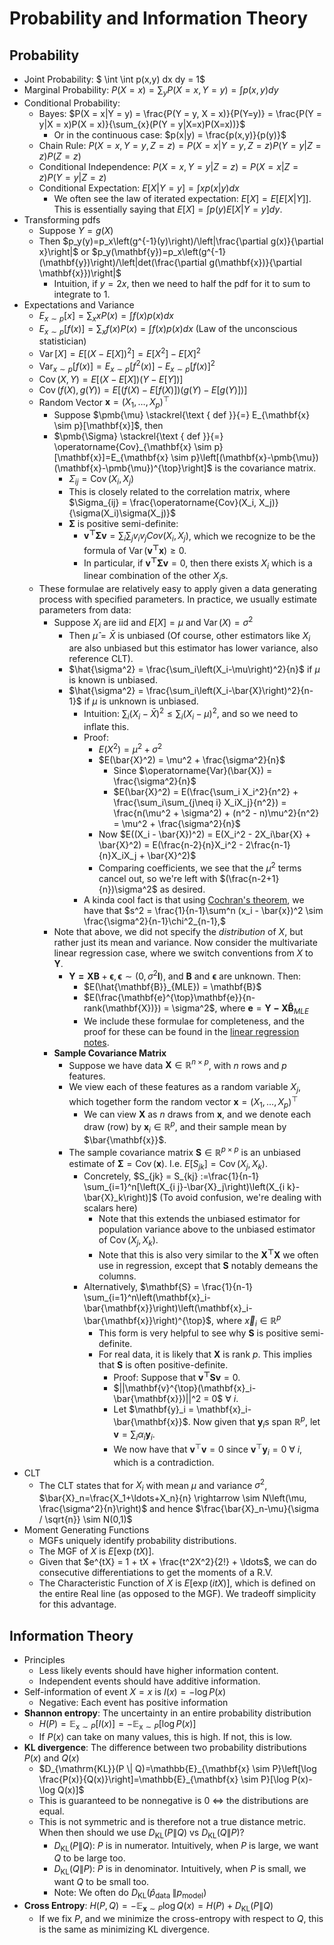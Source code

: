 # Probability and Information Theory

## Probability

* Joint Probability: $ \int \int p(x,y) dx dy = 1$
* Marginal Probability: $P(X = x) = \sum_y P(X = x, Y = y) = \int p(x,y) dy$
* Conditional Probability: 
  * Bayes: $P(X = x|Y = y) = \frac{P(Y = y, X = x)}{P(Y=y)} = \frac{P(Y = y|X = x)P(X = x)}{\sum_{x}(P(Y = y|X=x)P(X=x))}$
    * Or in the continuous case: $p(x|y) = \frac{p(x,y)}{p(y)}$
  * Chain Rule: $P(X = x, Y = y, Z = z) = P(X = x | Y = y, Z = z)P(Y = y | Z = z)P(Z = z)$
  * Conditional Independence: $P(X = x, Y = y | Z = z) = P(X = x | Z = z)P(Y = y | Z = z)$
  * Conditional Expectation: $E[X|Y=y]=\int xp(x|y)dx$
    * We often see the law of iterated expectation: $E[X] = E[E[X|Y]]$. This is essentially saying that $E[X] = \int p(y)E[X|Y=y]dy.$
* Transforming pdfs
  * Suppose $Y = g(X)$
  * Then $p_y(y)=p_x\left(g^{-1}(y)\right)/\left|\frac{\partial g(x)}{\partial x}\right|$ or $p_y(\mathbf{y})=p_x\left(g^{-1}(\mathbf{y})\right)/\left|det(\frac{\partial g(\mathbf{x})}{\partial \mathbf{x}})\right|$
    * Intuition, if $y = 2x$, then we need to half the pdf for it to sum to integrate to 1.
* Expectations and Variance
  * $E_{x \sim p}[x]=\sum_x x P(x) = \int f(x) p(x) d x$
  * $E_{x \sim p}[f(x)]=\sum_x f(x) P(x) = \int f(x) p(x) d x$ (Law of the unconscious statistician)
  * $\operatorname{Var}[X]=E\left[(X-E[X])^2\right]=E\left[X^2\right]-E[X]^2$
  * $\operatorname{Var}_{x \sim p}[f(x)]=E_{x \sim p}\left[f^2(x)\right]-E_{x \sim p}[f(x)]^2$
  * $\operatorname{Cov}(X, Y) = E[(X-E[X])(Y-E[Y])]$
  * $\operatorname{Cov}(f(X), g(Y)) = E[(f(X)-E[f(X)])(g(Y)-E[g(Y)])]$
  * Random Vector $\mathbf{x} = (X_1, \ldots, X_p)^{\top}$
    * Suppose $\pmb{\mu} \stackrel{\text { def }}{=} E_{\mathbf{x} \sim p}[\mathbf{x}]$, then
    * $\pmb{\Sigma} \stackrel{\text { def }}{=} \operatorname{Cov}_{\mathbf{x} \sim p}[\mathbf{x}]=E_{\mathbf{x} \sim p}\left[(\mathbf{x}-\pmb{\mu})(\mathbf{x}-\pmb{\mu})^{\top}\right]$ is the covariance matrix. 
      * $\Sigma_{ij} = \operatorname{Cov}(X_i, X_j)$ 
      * This is closely related to the correlation matrix, where $\Sigma_{ij} = \frac{\operatorname{Cov}(X_i, X_j)}{\sigma(X_i)\sigma(X_j)}$
      * $\pmb{\Sigma}$ is positive semi-definite: 
        * $\mathbf{v^{\top}}\pmb{\Sigma}\mathbf{v} = \sum_i\sum_j v_iv_jCov(X_i, X_j)$, which we recognize to be the formula of $\operatorname{Var}(\mathbf{v^{\top}x}) \geq 0.$
        * In particular, if $\mathbf{v^{\top}}\pmb{\Sigma}\mathbf{v} = 0$, then there exists $X_i$ which is a linear combination of the other $X_j$s.
  * These formulae are relatively easy to apply given a data generating process with specified parameters. In practice, we usually estimate parameters from data:
    * Suppose $X_i$ are iid and $E[X] = \mu$ and $\operatorname{Var}(X) = \sigma^2$
      * Then $\hat{\mu} = \bar{X}$ is unbiased (Of course, other estimators like $X_i$ are also unbiased but this estimator has lower variance, also reference CLT).
      * $\hat{\sigma^2} = \frac{\sum_i\left(X_i-\mu\right)^2}{n}$ if $\mu$ is known is unbiased.
      * $\hat{\sigma^2} = \frac{\sum_i\left(X_i-\bar{X}\right)^2}{n-1}$ if $\mu$ is unknown is unbiased. 
        * Intuition: $\sum_i(X_i-\bar{X})^2 \leq \sum_i(X_i-\mu)^2$, and so we need to inflate this. 
        * Proof: 
          * $E(X^2) = \mu^2 + \sigma^2$
          * $E(\bar{X}^2) = \mu^2 + \frac{\sigma^2}{n}$
            * Since $\operatorname{Var}(\bar{X}) = \frac{\sigma^2}{n}$
            * $E(\bar{X}^2) = E(\frac{\sum_i X_i^2}{n^2} + \frac{\sum_i\sum_{j\neq i} X_iX_j}{n^2}) = \frac{n(\mu^2 + \sigma^2) + (n^2 - n)\mu^2}{n^2} = \mu^2 + \frac{\sigma^2}{n}$
          * Now $E((X_i - \bar{X})^2) = E(X_i^2 - 2X_i\bar{X} + \bar{X}^2) = E(\frac{n-2}{n}X_i^2 - 2\frac{n-1}{n}X_iX_j + \bar{X}^2)$
          * Comparing coefficients, we see that the $\mu^2$ terms cancel out, so we're left with $(\frac{n-2+1}{n})\sigma^2$ as desired.
        * A kinda cool fact is that using [Cochran's theorem](https://en.wikipedia.org/wiki/Cochran%27s_theorem#Sample_mean_and_sample_variance), we have that $s^2 = \frac{1}{n-1}\sum^n (x_i - \bar{x})^2 \sim \frac{\sigma^2}{n-1}\chi^2_{n-1},$ 
    * Note that above, we did not specify the _distribution_ of $X$, but rather just its mean and variance. Now consider the multivariate linear regression case, where we switch conventions from $X$ to $\mathbf{Y}$.
      * $\mathbf{Y = XB} + \pmb{\epsilon}, \pmb{\epsilon} \sim (0, \sigma^2\mathbf{I})$, and $\mathbf{B}$ and $\pmb{\epsilon}$ are unknown. Then:
        * $E(\hat{\mathbf{B}}_{MLE}) = \mathbf{B}$
        * $E(\frac{\mathbf{e}^{\top}\mathbf{e}}{n-rank(\mathbf{X})}) = \sigma^2$, where $\mathbf{e} = \mathbf{Y - X\hat{{B}}}_{MLE}$
        * We include these formulae for completeness, and the proof for these can be found in the [linear regression notes](../linear_regression_and_regularization/notes.md).
    * **Sample Covariance Matrix**
      * Suppose we have data $\mathbf{X} \in \mathbb{R}^{n \times p}$, with $n$ rows and $p$ features. 
      * We view each of these features as a random variable $X_j$, which together form the random vector $\mathbf{x} = (X_1, \ldots, X_p)^{\top}$
        * We can view $\mathbf{X}$ as $n$ draws from $\mathbf{x}$, and we denote each draw (row) by $\mathbf{x}_i \in \mathbb{R}^p$, and their sample mean by $\bar{\mathbf{x}}$.
      * The sample covariance matrix $\mathbf{S} \in \mathbb{R}^{p \times p}$ is an unbiased estimate of $\pmb{\Sigma} = \operatorname{Cov}(\mathbf{x})$. I.e. $E[S_{jk}] = \operatorname{Cov}(X_j, X_k)$.
        * Concretely, $S_{jk} = S_{kj} :=\frac{1}{n-1} \sum_{i=1}^n[\left(X_{i j}-\bar{X}_j\right)\left(X_{i k}-\bar{X}_k\right)]$ (To avoid confusion, we're dealing with scalars here)
          * Note that this extends the unbiased estimator for population variance above to the unbiased estimator of $\operatorname{Cov}(X_j, X_k)$.
          * Note that this is also very similar to the $\mathbf{X^{\top}X}$ we often use in regression, except that $\mathbf{S}$ notably demeans the columns.
        * Alternatively, $\mathbf{S} = \frac{1}{n-1} \sum_{i=1}^n\left(\mathbf{x}_i-\bar{\mathbf{x}}\right)\left(\mathbf{x}_i-\bar{\mathbf{x}}\right)^{\top}$,  where $\vec{x}_i \in \mathbb{R}^{p}$
          * This form is very helpful to see why $\mathbf{S}$ is positive semi-definite.
          * For real data, it is likely that $\mathbf{X}$ is rank $p$. This implies that $\mathbf{S}$ is often positive-definite.
            * Proof: Suppose that $\mathbf{v^{\top}Sv} = 0$.
            * $||\mathbf{v}^{\top}(\mathbf{x}_i-\bar{\mathbf{x}})||^2 = 0$ $\forall$ $i$.
            * Let $\mathbf{y}_i = \mathbf{x}_i-\bar{\mathbf{x}}$. Now given that $\mathbf{y}_i$s span $\mathbb{R}^p$, let $\mathbf{v} = \sum_i \alpha_i \mathbf{y}_i$.
            * We now have that $\mathbf{v}^{\top}\mathbf{v}=0$ since $\mathbf{v}^{\top}\mathbf{y}_i = 0$ $\forall$ $i$, which is a contradiction. 
* CLT
  * The CLT states that for $X_i$ with mean $\mu$ and variance $\sigma^2$, $\bar{X}_n=\frac{X_1+\ldots+X_n}{n} \rightarrow \sim N\left(\mu, \frac{\sigma^2}{n}\right)$ and hence $\frac{\bar{X}_n-\mu}{\sigma / \sqrt{n}} \sim N(0,1)$
* Moment Generating Functions 
  * MGFs uniquely identify probability distributions.
  * The MGF of $X$ is $E[\exp(tX)]$.
  * Given that $e^{tX} = 1 + tX + \frac{t^2X^2}{2!} + \ldots$, we can do consecutive differentiations to get the moments of a R.V.
  * The Characteristic Function of $X$ is $E[\exp(itX)]$, which is defined on the entire Real line (as opposed to the MGF). We tradeoff simplicity for this advantage.
  
## Information Theory
* Principles
  * Less likely events should have higher information content.
  * Independent events should have additive information.
* Self-information of event $X = x$ is $I(x) = -\log P(x)$
  * Negative: Each event has positive information
* **Shannon entropy**: The uncertainty in an entire probability distribution
  * $H(P)=\mathbb{E}_{\mathrm{x} \sim P}[I(x)]=-\mathbb{E}_{\mathrm{x} \sim P}[\log P(x)]$
  * If $P(x)$ can take on many values, this is high. If not, this is low. 
* **KL divergence**: The difference between two probability distributions $P(x)$ and $Q(x)$
  * $D_{\mathrm{KL}}(P \| Q)=\mathbb{E}_{\mathbf{x} \sim P}\left[\log \frac{P(x)}{Q(x)}\right]=\mathbb{E}_{\mathbf{x} \sim P}[\log P(x)-\log Q(x)]$
  * This is guaranteed to be nonnegative is 0 $\iff$ the distributions are equal. 
  * This is not symmetric and is therefore not a true distance metric. When then should we use $D_{\mathrm{KL}}(P \| Q)$ vs $D_{\mathrm{KL}}(Q \| P)$?
    * $D_{\mathrm{KL}}(P \| Q):$ $P$ is in numerator. Intuitively, when $P$ is large, we want $Q$ to be large too.  
    * $D_{\mathrm{KL}}(Q \| P):$ $P$ is in denominator. Intuitively, when $P$ is small, we want $Q$ to be small too. 
    * Note: We often do $D_{\mathrm{KL}}\left(\hat{p}_{\text {data }} \| p_{\text {model}}\right)$
* **Cross Entropy**: $H(P,Q)=-\mathbb{E}_{\mathbf{x} \sim P}\log Q(x)=H(P)+D_{\mathrm{KL}}(P \| Q)$
  * If we fix $P$, and we minimize the cross-entropy with respect to $Q$, this is the same as minimizing KL divergence.

